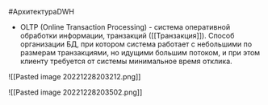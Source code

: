 #АрхитектураDWH

* OLTP (Online Transaction Processing) - система оперативной обработки информации, транзакций ([[Транзакция]]). Способ организации БД, при котором система работает с небольшими по размерам транзакциями, но идущими большим потоком, и при этом клиенту требуется от системы минимальное время отклика. 

![[Pasted image 20221228203212.png]]

![[Pasted image 20221228203502.png]]
